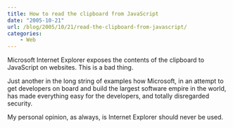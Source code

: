 ```yaml
---
title: How to read the clipboard from JavaScript
date: "2005-10-21"
url: /blog/2005/10/21/read-the-clipboard-from-javascript/
categories:
    - Web
---
```

Microsoft Internet Explorer exposes the contents of the clipboard to JavaScript on websites. This is a bad thing.

Just another in the long string of examples how Microsoft, in an attempt to get
developers on board and build the largest software empire in the world, has made
everything easy for the developers, and totally disregarded security.

My personal opinion, as always, is Internet Explorer should never be used.
